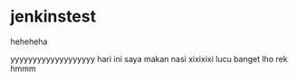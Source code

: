 # jenkinstest
heheheha

yyyyyyyyyyyyyyyyyyy
hari ini saya makan nasi
xixixixi lucu banget lho rek
hmmm
